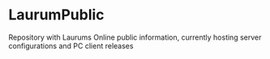 # LaurumPublic
Repository with Laurums Online public information, currently hosting server configurations and PC client releases